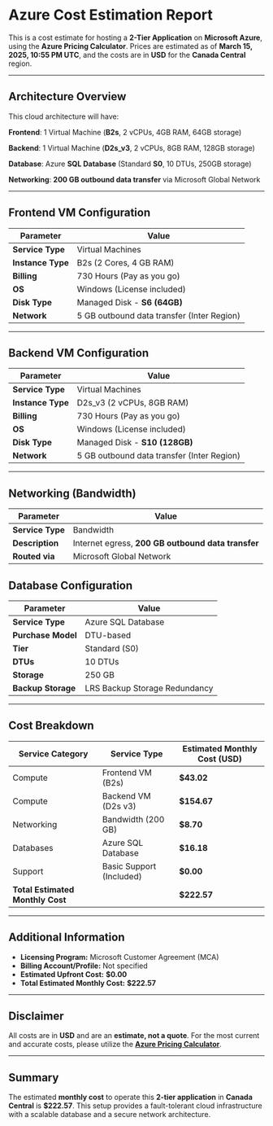 # **Azure Cost Estimation Report**

This is a cost estimate for hosting a **2-Tier Application** on **Microsoft Azure**,
using the **Azure Pricing Calculator**. Prices are estimated as of **March 15, 2025, 10:55 PM UTC**, 
and the costs are in **USD** for the **Canada Central** region.

---
## **Architecture Overview**

This cloud architecture will have:

**Frontend**: 1 Virtual Machine (**B2s**, 2 vCPUs, 4GB RAM, 64GB storage)<p></p>
**Backend**: 1 Virtual Machine (**D2s_v3**, 2 vCPUs, 8GB RAM, 128GB storage)<p></p>
**Database**: Azure **SQL Database** (Standard **S0**, 10 DTUs, 250GB storage)<p></p>
**Networking**: **200 GB outbound data transfer** via Microsoft Global Network<p></p>

---
## **Frontend VM Configuration**
| Parameter       | Value |
|----------------|------------------------------------------------|
| **Service Type** | Virtual Machines |
| **Instance Type** | B2s (2 Cores, 4 GB RAM) |
| **Billing** | 730 Hours (Pay as you go) |
| **OS** | Windows (License included) |
| **Disk Type** | Managed Disk - **S6 (64GB)** |
| **Network** | 5 GB outbound data transfer (Inter Region) |

---
## **Backend VM Configuration**
| Parameter       | Value |
|----------------|------------------------------------------------|
| **Service Type** | Virtual Machines |
| **Instance Type** | D2s_v3 (2 vCPUs, 8GB RAM) |
| **Billing** | 730 Hours (Pay as you go) |
| **OS** | Windows (License included) |
| **Disk Type** | Managed Disk - **S10 (128GB)** |
| **Network** | 5 GB outbound data transfer (Inter Region) |

---
## **Networking (Bandwidth)**
| Parameter       | Value |
|----------------|------------------------------------------------|
| **Service Type** | Bandwidth |
| **Description** | Internet egress, **200 GB outbound data transfer** |
| **Routed via** | Microsoft Global Network

## **Database Configuration**
| Parameter       | Value |
|----------------|------------------------------------------------|
| **Service Type** | Azure SQL Database |
| **Purchase Model** | DTU-based |
| **Tier** | Standard (S0) |
| **DTUs** | 10 DTUs |
| **Storage** | 250 GB |
| **Backup Storage** | LRS Backup Storage Redundancy |

---
## **Cost Breakdown**

| Service Category | Service Type | Estimated Monthly Cost (USD) |
|-----------------|-------------|------------------------------|
| Compute        | Frontend VM (B2s)  | **$43.02** |
| Compute        | Backend VM (D2s v3)  | **$154.67** |
| Networking     | Bandwidth (200 GB) | **$8.70** |
| Databases      | Azure SQL Database | **$16.18** |
| Support       | Basic Support (Included) | **$0.00** |
| **Total Estimated Monthly Cost** |  | **$222.57** |

---

##  **Additional Information**

- **Licensing Program:** Microsoft Customer Agreement (MCA)  
- **Billing Account/Profile:** Not specified  
- **Estimated Upfront Cost:** **$0.00**  
- **Total Estimated Monthly Cost:** **$222.57**  

---

##  **Disclaimer**
All costs are in **USD** and are an **estimate, not a quote**.
For the most current and accurate costs, please utilize the **[Azure Pricing Calculator](https://azure.microsoft.com/pricing/calculator/)**.

---

## **Summary**

The estimated **monthly cost** to operate this **2-tier application** in **Canada Central** is **$222.57**.
This setup provides a fault-tolerant cloud infrastructure with a scalable database and a secure network architecture.


